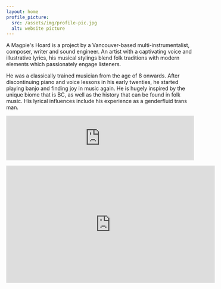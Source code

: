 ```yaml
---
layout: home
profile_picture:
  src: /assets/img/profile-pic.jpg
  alt: website picture
---
```


<p>
  A Magpie's Hoard is a project by a Vancouver-based multi-instrumentalist, composer, writer and sound engineer. An artist with a captivating voice and illustrative lyrics, his musical stylings blend folk traditions with modern elements which passionately engage listeners.

He was a classically trained musician from the age of 8 onwards. After discontinuing piano and voice lessons in his early twenties, he started playing banjo and finding joy in music again. He is hugely inspired by the unique biome that is BC, as well as the history that can be found in folk music. His lyrical influences include his experience as a genderfluid trans man.


</p>

<p>

<iframe style="border: 0; width: 100%; height: 120px;" src="https://bandcamp.com/EmbeddedPlayer/track=2704742003/size=large/bgcol=333333/linkcol=e99708/tracklist=false/artwork=small/transparent=true/" seamless><a href="https://ruffledbirdling.bandcamp.com/track/mirrors-and-masks">Mirrors and Masks by Dominic Grimm</a></iframe>
</p>
</p>
<iframe width="560" height="315" src="https://www.youtube.com/embed/o1djyfyO2gI?si=w1mFlll1hK9DD0XX" title="YouTube video player" frameborder="0" allow="accelerometer; autoplay; clipboard-write; encrypted-media; gyroscope; picture-in-picture; web-share" referrerpolicy="strict-origin-when-cross-origin" allowfullscreen></iframe>
